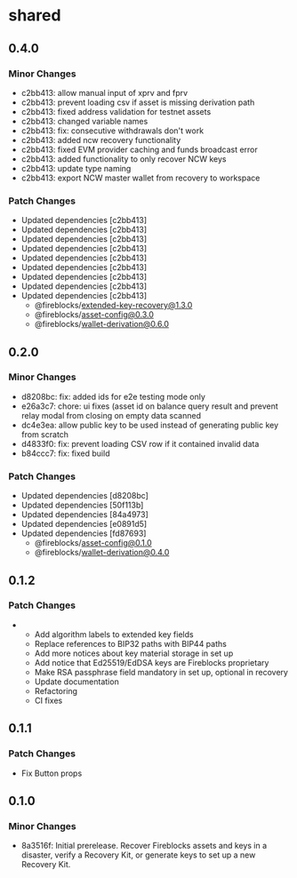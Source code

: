 # shared

## 0.4.0

### Minor Changes

- c2bb413: allow manual input of xprv and fprv
- c2bb413: prevent loading csv if asset is missing derivation path
- c2bb413: fixed address validation for testnet assets
- c2bb413: changed variable names
- c2bb413: fix: consecutive withdrawals don't work
- c2bb413: added ncw recovery functionality
- c2bb413: fixed EVM provider caching and funds broadcast error
- c2bb413: added functionality to only recover NCW keys
- c2bb413: update type naming
- c2bb413: export NCW master wallet from recovery to workspace

### Patch Changes

- Updated dependencies [c2bb413]
- Updated dependencies [c2bb413]
- Updated dependencies [c2bb413]
- Updated dependencies [c2bb413]
- Updated dependencies [c2bb413]
- Updated dependencies [c2bb413]
- Updated dependencies [c2bb413]
- Updated dependencies [c2bb413]
- Updated dependencies [c2bb413]
  - @fireblocks/extended-key-recovery@1.3.0
  - @fireblocks/asset-config@0.3.0
  - @fireblocks/wallet-derivation@0.6.0

## 0.2.0

### Minor Changes

- d8208bc: fix: added ids for e2e testing mode only
- e26a3c7: chore: ui fixes (asset id on balance query result and prevent relay modal from closing on empty data scanned
- dc4e3ea: allow public key to be used instead of generating public key from scratch
- d4833f0: fix: prevent loading CSV row if it contained invalid data
- b84ccc7: fix: fixed build

### Patch Changes

- Updated dependencies [d8208bc]
- Updated dependencies [50f113b]
- Updated dependencies [84a4973]
- Updated dependencies [e0891d5]
- Updated dependencies [fd87693]
  - @fireblocks/asset-config@0.1.0
  - @fireblocks/wallet-derivation@0.4.0

## 0.1.2

### Patch Changes

- - Add algorithm labels to extended key fields
  - Replace references to BIP32 paths with BIP44 paths
  - Add more notices about key material storage in set up
  - Add notice that Ed25519/EdDSA keys are Fireblocks proprietary
  - Make RSA passphrase field mandatory in set up, optional in recovery
  - Update documentation
  - Refactoring
  - CI fixes

## 0.1.1

### Patch Changes

- Fix Button props

## 0.1.0

### Minor Changes

- 8a3516f: Initial prerelease. Recover Fireblocks assets and keys in a disaster, verify a Recovery Kit, or generate keys to set up a new Recovery Kit.

